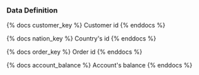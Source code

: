 ### Data Definition

{% docs customer_key %}
    Customer id
{% enddocs %}

{% docs nation_key %}
    Country's id
{% enddocs %}

{% docs order_key %}
    Order id
{% enddocs %}

{% docs account_balance %}
    Account's balance
{% enddocs %}
